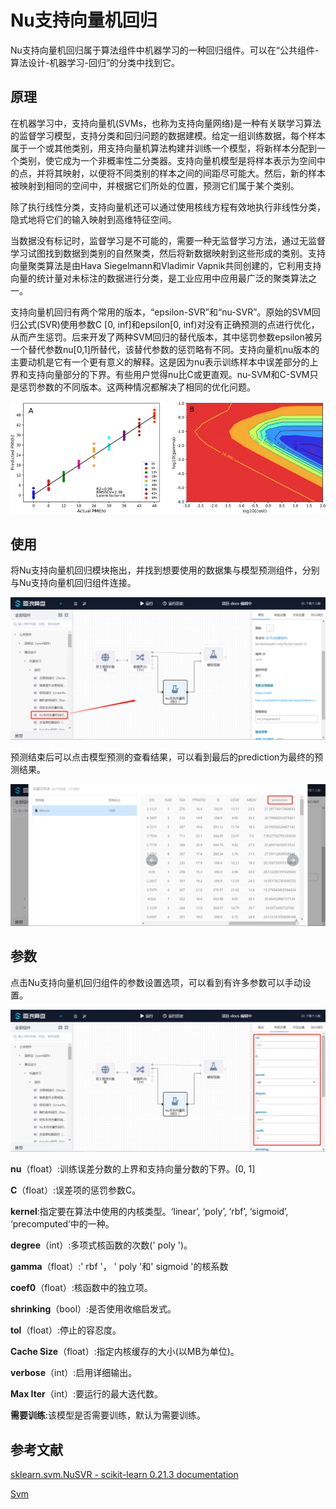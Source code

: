 # Nu支持向量机回归

Nu支持向量机回归属于算法组件中机器学习的一种回归组件。可以在“公共组件-算法设计-机器学习-回归”的分类中找到它。

## 原理

在机器学习中，支持向量机(SVMs，也称为支持向量网络)是一种有关联学习算法的监督学习模型，支持分类和回归问题的数据建模。给定一组训练数据，每个样本属于一个或其他类别，用支持向量机算法构建并训练一个模型，将新样本分配到一个类别，使它成为一个非概率性二分类器。支持向量机模型是将样本表示为空间中的点，并将其映射，以便将不同类别的样本之间的间距尽可能大。然后，新的样本被映射到相同的空间中，并根据它们所处的位置，预测它们属于某个类别。

除了执行线性分类，支持向量机还可以通过使用核线方程有效地执行非线性分类，隐式地将它们的输入映射到高维特征空间。

当数据没有标记时，监督学习是不可能的，需要一种无监督学习方法，通过无监督学习试图找到数据到类别的自然聚类，然后将新数据映射到这些形成的类别。支持向量聚类算法是由Hava Siegelmann和Vladimir Vapnik共同创建的，它利用支持向量的统计量对未标注的数据进行分类，是工业应用中应用最广泛的聚类算法之一。

支持向量机回归有两个常用的版本，“epsilon-SVR”和“nu-SVR”。原始的SVM回归公式(SVR)使用参数C [0, inf]和epsilon[0, inf)对没有正确预测的点进行优化，从而产生惩罚。后来开发了两种SVM回归的替代版本，其中惩罚参数epsilon被另一个替代参数nu[0,1]所替代，该替代参数的惩罚略有不同。支持向量机nu版本的主要动机是它有一个更有意义的解释。这是因为nu表示训练样本中误差部分的上界和支持向量部分的下界。有些用户觉得nu比C或更直观。nu-SVM和C-SVM只是惩罚参数的不同版本。这两种情况都解决了相同的优化问题。

![](Untitled-29184edc-8354-4e98-bc89-f24df2e2e88a.png)

## 使用

将Nu支持向量机回归模块拖出，并找到想要使用的数据集与模型预测组件，分别与Nu支持向量机回归组件连接。

![](Untitled-46d405c2-6bc8-4688-a8cb-1998f4bba336.png)

预测结束后可以点击模型预测的查看结果，可以看到最后的prediction为最终的预测结果。

![](Untitled-00c4a35b-9dd4-413c-8805-02f39e36d623.png)

## 参数

点击Nu支持向量机回归组件的参数设置选项，可以看到有许多参数可以手动设置。

![](Untitled-6c5fc529-d899-483c-85c3-7dcc26cdafb4.png)

**nu**（float）:训练误差分数的上界和支持向量分数的下界。(0, 1]

**C**（float）:误差项的惩罚参数C。

**kernel**:指定要在算法中使用的内核类型。‘linear’, ‘poly’, ‘rbf’, ‘sigmoid’, ‘precomputed’中的一种。

**degree**（int）:多项式核函数的次数(' poly ')。

**gamma**（float）:' rbf '， ' poly '和' sigmoid '的核系数

**coef0**（float）:核函数中的独立项。

**shrinking**（bool）:是否使用收缩启发式。

**tol**（float）:停止的容忍度。

**Cache Size**（float）:指定内核缓存的大小(以MB为单位)。

**verbose**（int）:启用详细输出。

**Max Iter**（int）:要运行的最大迭代数。

**需要训练**:该模型是否需要训练，默认为需要训练。

## 参考文献

[sklearn.svm.NuSVR - scikit-learn 0.21.3 documentation](https://scikit-learn.org/stable/modules/generated/sklearn.svm.NuSVR.html#sklearn.svm.NuSVR)

[](https://www.csie.ntu.edu.tw/~cjlin/papers/newsvr.pdf)

[Svm](http://wiki.eigenvector.com/index.php?title=Svm#epsilon-SVR_and_nu-SVR)